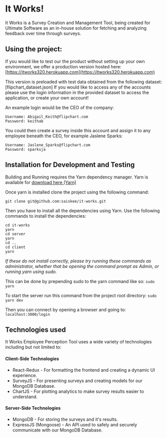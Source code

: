 # It Works!

It Works is a Survey Creation and Management Tool, being created for Ultimate Software as an in-house solution for fetching and analyzing feedback over time through surveys.


## Using the project:

If you would like to test our the product without setting up your own environment, we offer a production version hosted here:
[https://itworks320.herokuapp.com](https://itworks320.herokuapp.com)

This version is preloaded with test data obtained from the following dataset: [flipchart_dataset.json]
If you would like to access any of the accounts please use the login information in the provided dataset to access the application, or create your own account!

An example login would be the CEO of the company:
```
Username: Abigail_Keith@flipchart.com 
Password: keithab
```
You could then create a survey inside this account and assign it to any employee beneath the CEO, for example Jaslene Sparks:
```
Username: Jaslene_Sparks@flipchart.com
Password: sparksja
```

## Installation for Development and Testing

Building and Running requires the Yarn dependency manager. Yarn is available for [download here (Yarn)](https://yarnpkg.com/lang/en/docs/install/#windows-stable)

Once yarn is installed clone the project using the following command:

```git clone git@github.com:saiskee/it-works.git```

Then you have to install all the dependencies using Yarn. Use the following commands to install the dependencies:
```
cd it-works
yarn
cd server
yarn
cd ..
cd client 
yarn
```

_If these do not install correctly, please try running these commands as administrator, whether that be opening the command prompt as Admin, or running yarn using sudo._

This can be done by prepending sudo to the yarn command like so:
```sudo yarn```


To start the server run this command from the project root directory:
```sudo yarn dev```

Then you can connect by opening a browser and going to:
```localhost:3000/login```


## Technologies used

It Works Employee Perception Tool uses a wide variety of technologies including but not limited to:



#### Client-Side Technologies
* React-Redux - For formatting the frontend and creating a dynamic UI experience.
* SurveyJS - For presenting surveys and creating models for our MongoDB Database.
* ChartJS - For plotting analytics to make survey results easier to understand.

#### Server-Side Technologies
* MongoDB - For storing the surveys and it's results.
* ExpressJS (Mongoose) - An API used to safely and securely communicate with our MongoDB Database.
